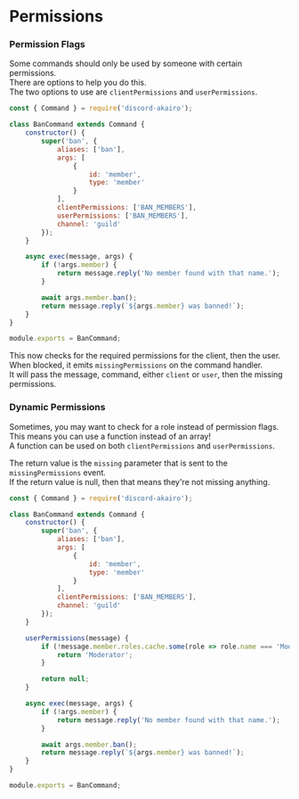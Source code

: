 # Permissions

### Permission Flags

Some commands should only be used by someone with certain permissions.  
There are options to help you do this.  
The two options to use are `clientPermissions` and `userPermissions`.  

```js
const { Command } = require('discord-akairo');

class BanCommand extends Command {
    constructor() {
        super('ban', {
            aliases: ['ban'],
            args: [
                {
                    id: 'member',
                    type: 'member'
                }
            ],
            clientPermissions: ['BAN_MEMBERS'],
            userPermissions: ['BAN_MEMBERS'],
            channel: 'guild'
        });
    }

    async exec(message, args) {
        if (!args.member) {
            return message.reply('No member found with that name.');    
        }

        await args.member.ban();
        return message.reply(`${args.member} was banned!`);
    }
}

module.exports = BanCommand;
```

This now checks for the required permissions for the client, then the user.  
When blocked, it emits `missingPermissions` on the command handler.  
It will pass the message, command, either `client` or `user`, then the missing permissions.  

### Dynamic Permissions

Sometimes, you may want to check for a role instead of permission flags.  
This means you can use a function instead of an array!  
A function can be used on both `clientPermissions` and `userPermissions`.  

The return value is the `missing` parameter that is sent to the `missingPermissions` event.  
If the return value is null, then that means they're not missing anything.  

```js
const { Command } = require('discord-akairo');

class BanCommand extends Command {
    constructor() {
        super('ban', {
            aliases: ['ban'],
            args: [
                {
                    id: 'member',
                    type: 'member'
                }
            ],
            clientPermissions: ['BAN_MEMBERS'],
            channel: 'guild'
        });
    }

    userPermissions(message) {
        if (!message.member.roles.cache.some(role => role.name === 'Moderator')) {
            return 'Moderator';
        }

        return null;
    }

    async exec(message, args) {
        if (!args.member) {
            return message.reply('No member found with that name.');    
        }

        await args.member.ban();
        return message.reply(`${args.member} was banned!`);
    }
}

module.exports = BanCommand;
```
